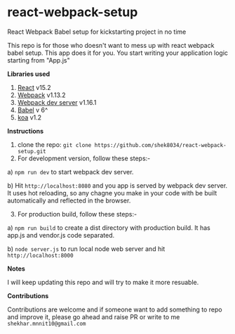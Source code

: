 # react-webpack-setup
React Webpack Babel setup for kickstarting project in no time

This repo is for those who doesn't want to mess up with react webpack babel setup. This app does it for you. You start writing your application logic starting from "App.js"

**Libraries used**

1. [React](https://facebook.github.io/react/) v15.2
2. [Webpack](https://webpack.github.io/) v1.13.2
3. [Webpack dev server](https://github.com/webpack/webpack-dev-server) v1.16.1
4. [Babel](http://babeljs.io/) v 6^
5. [koa](http://koajs.com/) v1.2

**Instructions**

1. clone the repo: ```git clone https://github.com/shek8034/react-webpack-setup.git```
2. For development version, follow these steps:-

  a) ```npm run dev``` to start webpack dev server.

  b) Hit ```http://localhost:8080``` and you app is served by webpack dev server. It uses hot reloading, so any chagne you make in your code with be built automatically and reflected in the browser.

3. For production build, follow these steps:-

  a) ```npm run build``` to create a dist directory with production build. It has app.js and vendor.js code separated.

  b) ```node server.js``` to run local node web server and hit ```http://localhost:8000```

**Notes**

I will keep updating this repo and will try to make it more resuable.

**Contributions**

Contributions are welcome and if someone want to add something to repo and improve it, please go ahead and raise PR or write to me ```shekhar.mnnit10@gmail.com```
